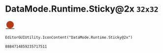 # DataMode.Runtime.Sticky@2x `32x32`
<img src="/img/DataMode.Runtime.Sticky@2x.png" width=32 height=32>

``` CSharp
EditorGUIUtility.IconContent("DataMode.Runtime.Sticky@2x")
```
```
8884714859235717511
```

